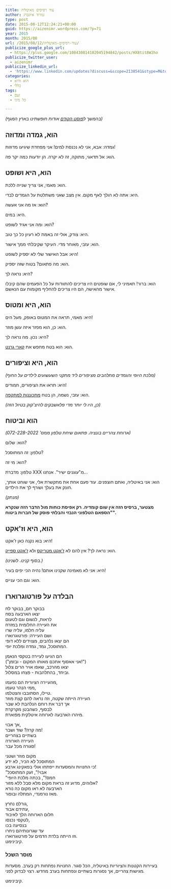 ```yaml
---
title: עוד רסיסים מאיטליה
author: נמרוד איזנברג
type: post
date: 2015-08-12T12:24:21+00:00
guid: https://aizenimr.wordpress.com/?p=71
year: 2015
month: 2015/08
url: /2015/08/12/עוד-רסיסים-מאיטליה/
publicize_google_plus_url:
  - https://plus.google.com/108430814102045194842/posts/HX8tit8W2ho
publicize_twitter_user:
  - aizenimr
publicize_linkedin_url:
  - 'https://www.linkedin.com/updates?discuss=&scope=2138541&stype=M&topic=6037206813244407808&type=U&a=gg3R'
categories:
  - הוא והיא
  - כללי
tags:
  - זעם
  - כל מיני

---
```

_(בהמשך ל[פוסט הקודם][1] אודות חופשתינו בארץ המגף)_

## הוא, גמדה ומדוזה

גמדה: אבא, אני לא נכנסת למים! אני מפחדת שיגיעו מדוזות!

הוא: אל תדאגי, מתוקה, זה לא יקרה. הן יודעות כמה יקר פה.

## הוא, היא ושופט

הוא: מאמי, אני צריך שנייה ללכת.

היא: אתה לא הולך לאף מקום. אין מצב שאני משתלטת על הגמדים לבדי.

הוא: אז מה אני אעשה?

היא: במים.

הוא: ומה אני אגיד לשופט?

היא: צודק, אולי זה באמת לא רעיון כל כך טוב.

הוא: עזבי, מאוחר מדי. העיקר שקיבלתי ממך אישור.

היא: אבל האישור שלי לא יספיק לשופט!

הוא: מה פתאום? בטוח שזה יספיק.

היא: נראה לך?

הוא: ברור! תאמיני לי, אם שופטים היו צריכים להתוודות על כל הפעמים שהם קיבלו אישור מהאישה, הם היו צריכים להחליף מקומות עם הנאשם.

## הוא, היא ומטוס

היא: מאמי, תראה את המטוס באופק, מעל הים!

הוא: כן, הוא מפזר איזה עשן מוזר.

היא: נכון. מה נראה לך?

הוא: הוא בטח מחפש את [קארי גרנט][2].

## הוא, היא וציפורים

_(מלכת היופי והגמדים מתלהבים מציפורים ליד מתקני השעשועים לילדים על החוף)_

היא: תראו את הציפורים, חמודים!

הוא: עזבי, נשמה, הן בטח [מתכוננות למתקפה][3].

_(כן, היו לי יותר מדי פלאשבקים להיצ'קוק בטיול הזה)_

## הוא וביטוח

_(ארוחת צהריים בונציה. פתאום שיחת טלפון ממס' 072-228-2022)_

הוא: שלום?

טלפון: זה המתוסכל?

הוא: מי זה?

טלפון: מדברת XXX מ"עוגנים ישיר". אנחנו...

הוא: אני באיטליה, ואתם חוצפנים. עוד פעם אחת את מתקשרת אלי, אני שוחט אותך, חונק את בעלך ושורף לך את הילדים.

_(מנתק)_

**מצטער, ברסיס הזה אין שום קומדיה. רק אפיסת כוחות מול הדבר הזה שנקרא "הספאם הטלפוני הנבזי והבלתי פוסק של חברות ביטוח".**

## הוא, היא וז'אקט

היא: בוא נקנה כאן ז'אקט!

הוא: נראה לך? אין להם לא [ז'אקט מטריקס][4] ולא [ז'אקט ספייק][5].

_(בסוף קנינו. לשנינו.)_

היא: אני לא מאמינה שקנינו אותם! נהיה הכי יפים בעיר!

הוא: וגם הכי עניים.

## הבלדה על פורטוגרוארו

בבוקר חם, בבוקר לח  
יצאו הארבעה בסח  
לראות, לנשום וגם לטעום  
את העיירה החלומית במזרח  
עליה חלמו, עליה שרו  
ושם העיירה: פורטוגרוארו  
הם יצאו נלהבים, מצוידים ללא דופי  
המתוסכל, גמד, גמדה ומלכת יופי.

הם הגיעו לעיירה בטקסי הנאמן  
("אני אאסוף אתכם מאותו המקום - ובזמן!")  
יצאו מהרכב, שאפו אויר הרים צלול  
וביחד, בהתלהבות - פצחו במסלול.

מהעיירה הציורית הם נפעמו,  
ממי הנהר טעמו,  
טיילו, הסתובבו והצטלמו.  
העיירה הייתה שקטה, וזה נראה להם קצת מוזר  
אך דבר את רוחם הנלהבת לא שבר  
לבסוף, כשהבטן מקרקרת  
מיהרו הארבעה לארוחה איטלקית מפוארת.

אך אבוי,  
מה קרה? שוד ושבר!  
בשתיים בצהריים  
העיירה הארורה  
סגורה מכל עבר!

מקום מוזר ושטני  
המתוסכל לא הכיר, לא ידע  
כי החנויות והמסעדות ייפתחו אולי בפאקינג ארבע!  
"אבוי!", זעק המתוסכל  
"חמס!", בכתה מלכת היופי  
אלוהים, מדוע זה בראת מקום מלא סבל ללא מזור?  
הארבעה לא ראו מקום כה נורא  
מאז נורמנדי, המתלה ובופור.

גורלם נחרץ,  
עתידם אבוד,  
חלום הארוחה הלך לאיבוד  
לטקסי נכנסו,  
בנסיעה בכו  
עד שגרונותיהם ניחרו  
וזו הייתה בלדת הדמים על פורטוגרוארו.  
קיבינימט.

### מוסר השכל

בעיירות הקטנות והציוריות באיטליה, הכל סגור. החנויות נפתחות רק בערב. מסעדות מגישות צהריים, אך נסגרות בשתיים ונפתחות בערב מחדש. רצוי לבדוק לפני.

קיבינימט.

 [1]: /2015/08/09/%d7%a8%d7%a1%d7%99%d7%a1%d7%99%d7%9d-%d7%9e%d7%90%d7%99%d7%98%d7%9c%d7%99%d7%94/
 [2]: https://www.youtube.com/watch?v=M5D1aeNB2Bc
 [3]: https://www.youtube.com/watch?v=hplpQt424Ls
 [4]: http://www.leather4sure.com/design/pimg/if7b324f97290d8f7f20ff1127251e852.jpg
 [5]: http://ecx.images-amazon.com/images/I/41t4jtaB-BL._SS500_.jpg